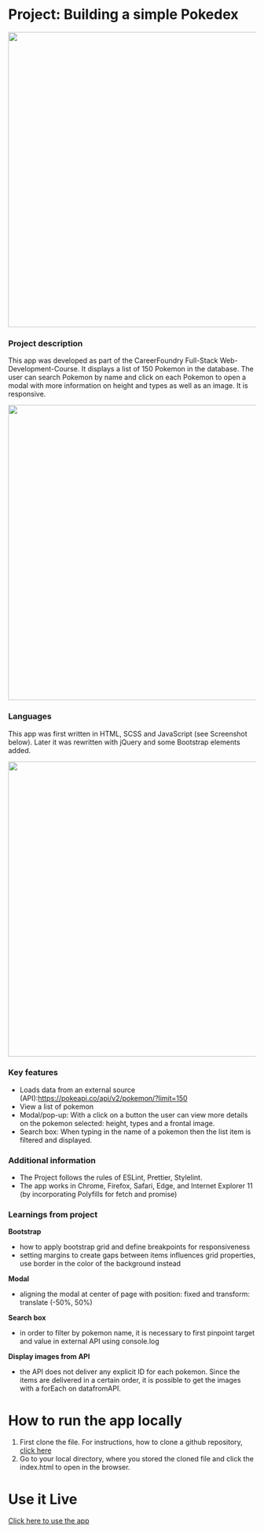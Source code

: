 # Project: Building a simple Pokedex
<img src="https://user-images.githubusercontent.com/99111208/159686419-2254c8da-48d9-4d5b-97a9-82b455de1995.gif" width="600">


### Project description
This app was developed as part of the CareerFoundry Full-Stack Web-Development-Course.
It displays a list of 150 Pokemon in the database. The user can search Pokemon by name and click on each Pokemon to open a modal with more information on height and types as well as an image. It is responsive.

<img src="https://user-images.githubusercontent.com/99111208/159686389-aea96071-2a7c-42c0-823c-7ecb15a68ce2.gif" width="600">

### Languages
This app was first written in HTML, SCSS and JavaScript (see Screenshot below). Later it was rewritten with jQuery and some Bootstrap elements added.

<img src="https://user-images.githubusercontent.com/99111208/159683538-7990d6bc-4087-40a4-adc8-de578ed8366d.png" width="600">

### Key features 
* Loads data from an external source (API):https://pokeapi.co/api/v2/pokemon/?limit=150
* View a list of pokemon
* Modal/pop-up: With a click on a button the user can view more details on the pokemon selected: height, types and a frontal image.
* Search box: When typing in the name of a pokemon then the list item is filtered and displayed.

### Additional information
* The Project follows the rules of ESLint, Prettier, Stylelint.
* The app works in Chrome, Firefox, Safari, Edge, and Internet Explorer 11 (by incorporating Polyfills for fetch and promise)

### Learnings from project
**Bootstrap** 
* how to apply bootstrap grid and define breakpoints for responsiveness
* setting margins to create gaps between items influences grid properties, use border in the color of the background instead

**Modal**
* aligning the modal at center of page with position: fixed and transform: translate (-50%, 50%)

**Search box**
* in order to filter by pokemon name, it is necessary to first pinpoint target and value in external API using console.log

**Display images from API**
* the API does not deliver any explicit ID for each pokemon. Since the items are delivered in a certain order, it is possible to get the images with a forEach on datafromAPI. 

# How to run the app locally
1. First clone the file. For instructions, how to clone a github repository, [click here](https://docs.github.com/en/repositories/creating-and-managing-repositories/cloning-a-repository)
2. Go to your local directory, where you stored the cloned file and click the index.html to open in the browser.

# Use it Live

[Click here to use the app](https://lisapmunich.github.io/Simple-Pokemon-JS-App/)
